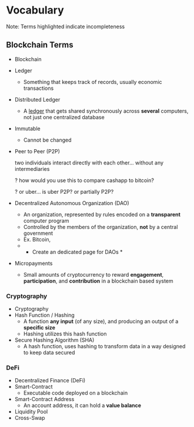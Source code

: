 # Vocabulary

Note: Terms highlighted indicate incompleteness

## Blockchain Terms

- Blockchain
- Ledger
    - Something that keeps track of records, usually economic transactions
- Distributed Ledger
    - A [ledger](Vocabulary%2079255576cd6c477c99966ab7f6c17bec.md) that gets shared synchronously across **several** computers, not just one centralized database
- Immutable
    - Cannot be changed
- Peer to Peer (P2P)
    
    two individuals interact directly with each other… without any intermediaries
    
    ? how would you use this to compare cashapp to bitcoin?
    
    ? or uber… is uber P2P? or partially P2P?
    
- Decentralized Autonomous Organization (DAO)
    - An organization, represented by rules encoded on a **transparent** computer program
    - Controlled by the members of the organization, **not** by a central government
    - Ex. Bitcoin,
    - * Create an dedicated page for DAOs *
- Micropayments
    - Small amounts of cryptocurrency to reward **engagement**, **participation**, and **contribution** in a blockchain based system

### Cryptography

- Cryptography
- Hash Function / Hashing
    - A function **any input** (of any size), and producing an output of a **specific size**
    - Hashing utilizes this hash function
- Secure Hashing Algorithm (SHA)
    - A hash function, uses hashing to transform data in a way designed to keep data secured

### DeFi

- Decentralized Finance (DeFi)
- Smart-Contract
    - Executable code deployed on a blockchain
- Smart-Contract Address
    - An account address, it can hold a **value balance**
- Liquidity Pool
- Cross-Swap